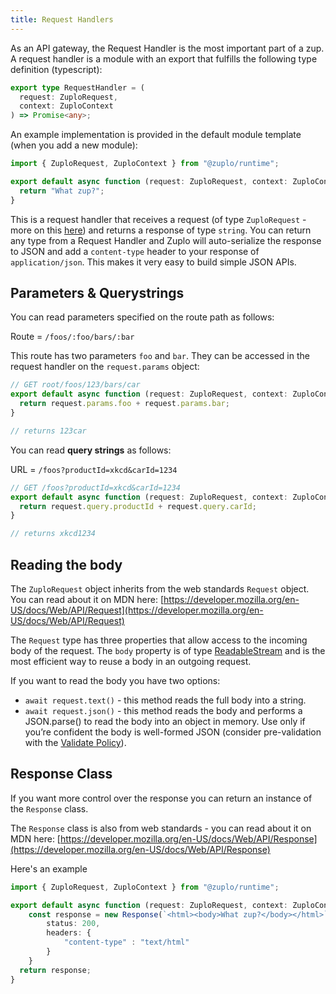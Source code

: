 ```yaml
---
title: Request Handlers
---
```


As an API gateway, the Request Handler is the most important part of a zup. A
request handler is a module with an export that fulfills the following type
definition (typescript):

```ts
export type RequestHandler = (
  request: ZuploRequest,
  context: ZuploContext
) => Promise<any>;
```

An example implementation is provided in the default module template (when you
add a new module):

```ts
import { ZuploRequest, ZuploContext } from "@zuplo/runtime";

export default async function (request: ZuploRequest, context: ZuploContext) {
  return "What zup?";
}
```

This is a request handler that receives a request (of type `ZuploRequest` - more
on this [here](/docs/reference/zuplo-request)) and returns a response of type
`string`. You can return any type from a Request Handler and Zuplo will
auto-serialize the response to JSON and add a `content-type` header to your
response of `application/json`. This makes it very easy to build simple JSON
APIs.

## Parameters & Querystrings

You can read parameters specified on the route path as follows:

Route = `/foos/:foo/bars/:bar`

This route has two parameters `foo` and `bar`. They can be accessed in the
request handler on the `request.params` object:

```ts
// GET root/foos/123/bars/car
export default async function (request: ZuploRequest, context: ZuploContext) {
  return request.params.foo + request.params.bar;
}

// returns 123car
```

You can read **query strings** as follows:

URL = `/foos?productId=xkcd&carId=1234`

```ts
// GET /foos?productId=xkcd&carId=1234
export default async function (request: ZuploRequest, context: ZuploContext) {
  return request.query.productId + request.query.carId;
}

// returns xkcd1234
```

## Reading the body

The `ZuploRequest` object inherits from the web standards `Request` object. You
can read about it on MDN here:
[https://developer.mozilla.org/en-US/docs/Web/API/Request](https://developer.mozilla.org/en-US/docs/Web/API/Request)

The `Request` type has three properties that allow access to the incoming body
of the request. The `body` property is of type
[ReadableStream](https://developer.mozilla.org/en-US/docs/Web/API/ReadableStream)
and is the most efficient way to reuse a body in an outgoing request.

If you want to read the body you have two options:

- `await request.text()` - this method reads the full body into a string.
- `await request.json()` - this method reads the body and performs a
  JSON.parse() to read the body into an object in memory. Use only if you’re
  confident the body is well-formed JSON (consider pre-validation with the
  [Validate Policy](/docs/policies/json-schema-validation)).

## Response Class

If you want more control over the response you can return an instance of the
`Response` class.

The `Response` class is also from web standards - you can read about it on MDN
here:
[https://developer.mozilla.org/en-US/docs/Web/API/Response](https://developer.mozilla.org/en-US/docs/Web/API/Response)

Here's an example

```ts
import { ZuploRequest, ZuploContext } from "@zuplo/runtime";

export default async function (request: ZuploRequest, context: ZuploContext) {
	const response = new Response(`<html><body>What zup?</body></html>`, {
		status: 200,
		headers: {
			"content-type" : "text/html"
		}
	}
  return response;
}
```
